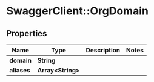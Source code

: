 # SwaggerClient::OrgDomain

## Properties
Name | Type | Description | Notes
------------ | ------------- | ------------- | -------------
**domain** | **String** |  | 
**aliases** | **Array&lt;String&gt;** |  | 


